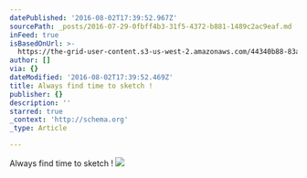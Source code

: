 ```yaml
---
datePublished: '2016-08-02T17:39:52.967Z'
sourcePath: _posts/2016-07-29-0fbff4b3-31f5-4372-b881-1489c2ac9eaf.md
inFeed: true
isBasedOnUrl: >-
  https://the-grid-user-content.s3-us-west-2.amazonaws.com/44340b88-83aa-42b4-ac28-9bfb0d587719.png
author: []
via: {}
dateModified: '2016-08-02T17:39:52.469Z'
title: Always find time to sketch !
publisher: {}
description: ''
starred: true
_context: 'http://schema.org'
_type: Article

---
```

Always find time to sketch !
![](https://the-grid-user-content.s3-us-west-2.amazonaws.com/44340b88-83aa-42b4-ac28-9bfb0d587719.png)